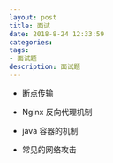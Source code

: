 ```yaml
---
layout: post
title: 面试
date: 2018-8-24 12:33:59
categories: 
tags:
- 面试题
description: 面试题
---
```


- 断点传输

- Nginx 反向代理机制

- java 容器的机制

- 常见的网络攻击

